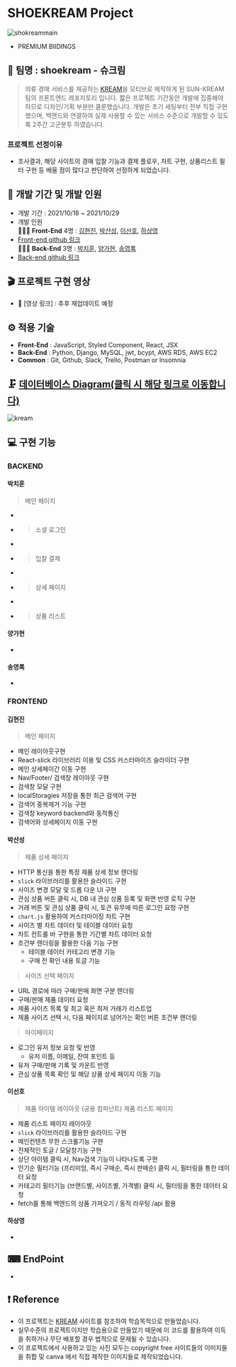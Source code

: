 # SHOEKREAM Project

![shokreammain](https://user-images.githubusercontent.com/78721108/139569482-db28b424-c233-4df5-9520-4da68e528439.gif)

- PREMIUM BIIDINGS

## 🎇 팀명 : shoekream - 슈크림

> 의류 경매 서비스를 제공하는 [KREAM](https://kream.co.kr/)을 모티브로 제작하게 된 SUN-KREAM 팀의 프론트엔드 레포지토리 입니다.
> 짧은 프로젝트 기간동안 개발에 집중해야 하므로 디자인/기획 부분만 클론했습니다.
> 개발은 초기 세팅부터 전부 직접 구현했으며, 백앤드와 연결하여 실제 사용할 수 있는 서비스 수준으로 개발할 수 있도록 2주간 고군분투 하였습니다.

### 프로젝트 선정이유

- 조사결과, 해당 사이트의 경매 입찰 기능과 결제 플로우, 차트 구현, 상품리스트 필터 구현 등 배울 점이 많다고 판단하여 선정하게 되었습니다.

## 📅 개발 기간 및 개발 인원

- 개발 기간 : 2021/10/18 ~ 2021/10/29
- 개발 인원 <br/>
  👨‍👧‍👦 **Front-End** 4명 : [김현진](https://github.com/71summernight), [박산성](https://github.com/p-acid), [이선호](https://github.com/sunhoh), [하상영](https://github.com/sangyouh) <br/>
- [Front-end github 링크](https://github.com/wecode-bootcamp-korea/25-2nd-SUNKREAM-frontend)<br/>
  👨‍👧‍👦 **Back-End** 3명 : [박치훈](https://github.com/chihunmanse), [양가현](https://github.com/chrisYang256), [송영록](https://github.com/crescentfull)<br/>
- [Back-end github 링크](https://github.com/wecode-bootcamp-korea/25-2nd-SUNKREAM-backend)

## 🎬 프로젝트 구현 영상

- 🔗 [영상 링크] : 추후 재업데이트 예정

## ⚙ 적용 기술

- **Front-End** : JavaScript, Styled Component, React, JSX
- **Back-End** : Python, Django, MySQL, jwt, bcypt, AWS RDS, AWS EC2
- **Common** : Git, Github, Slack, Trello, Postman or Insomnia

## 🗜 [데이터베이스 Diagram(클릭 시 해당 링크로 이동합니다)](https://www.erdcloud.com/d/6Kq4rCsrgRkjcfZxk)

![kream](https://user-images.githubusercontent.com/78721108/139569506-39104ecf-7060-4aa0-8d45-c834bc1a4174.png)

## 💻 구현 기능

### BACKEND

#### 박치훈

> 메인 페이지

-
- > 소셜 로그인
-
- > 입찰 결제
-
- > 상세 페이지
-
- > 상품 리스트

#### 양가현

-

#### 송영록

-

### FRONTEND

#### 김현진

> 메인 페이지

- 메인 레이아웃구현
- React-slick 라이브러리 이용 및 CSS 커스터마이즈 슬라이더 구현
- 메인 상세페이간 이동 구현
- Nav/Footer/ 검색창 레이아웃 구현
- 검색창 모달 구현
- localStoragies 저장을 통한 최근 검색어 구현
- 검색어 중복제거 기능 구현
- 검색창 keyword backend와 동적통신
- 검색어와 상세페이지 이동 구현

#### 박산성

> 제품 상세 페이지

- HTTP 통신을 통한 특정 제품 상세 정보 렌더링
- `slick` 라이브러리를 활용한 슬라이드 구현
- 사이즈 변경 모달 및 드롭 다운 UI 구현
- 관심 상품 버튼 클릭 시, DB 내 관심 상품 등록 및 화면 반영 로직 구현
- 거래 버튼 및 관심 상품 클릭 시, 토큰 유무에 따른 로그인 요청 구현
- `chart.js` 활용하여 커스터마이징 차트 구현
- 사이즈 별 차트 데이터 및 테이블 데이터 요청
- 차트 컨트롤 바 구현을 통한 기간별 차트 데이터 요청
- 조건부 렌더링을 활용한 다음 기능 구현
  - 테이블 데이터 카테고리 변경 기능
  - 구매 전 확인 내용 토글 기능

> 사이즈 선택 페이지

- URL 경로에 따라 구매/판매 화면 구분 렌더링
- 구매/판매 제품 데이터 요청
- 제품 사이즈 목록 및 최고 혹은 최저 거래가 리스트업
- 제품 사이즈 선택 시, 다음 페이지로 넘어가는 확인 버튼 조건부 렌더링

> 마이페이지

- 로그인 유저 정보 요청 및 반영
  - 유저 이름, 이메일, 잔여 포인트 등
- 유저 구매/판매 기록 및 카운트 반영
- 관심 상품 목록 확인 및 해당 상품 상세 페이지 이동 기능

#### 이선호

> 제품 아이템 레이아웃 (공용 컴퍼넌트)
> 제품 리스트 페이지

- 제품 리스트 페이지 레이아웃
- `slick` 라이브러리를 활용한 슬라이드 구현
- 메인컨텐츠 무한 스크롤기능 구현
- 전체적인 토글 / 모달창기능 구현
- 상단 아이템 클릭 시, Nav검색 기능이 나타나도록 구현
- 인기순 필터기능 (프리미엄, 즉시 구매순, 즉시 판매순) 클릭 시, 필터링을 통한 데이터 요청
- 카테고리 필터기능 (브랜드별, 사이즈별, 가격별) 클릭 시, 필터링을 통한 데이터 요청
- fetch를 통해 백엔드의 상품 가져오기 / 동적 라우팅 /api 활용



#### 하상영

-

## ⌨ EndPoint

-

## ❗ Reference

- 이 프로젝트는 [KREAM](https://kream.co.kr/) 사이트를 참조하여 학습목적으로 만들었습니다.
- 실무수준의 프로젝트이지만 학습용으로 만들었기 때문에 이 코드를 활용하여 이득을 취하거나 무단 배포할 경우 법적으로 문제될 수 있습니다.
- 이 프로젝트에서 사용하고 있는 사진 모두는 copyright free 사이트들의 이미지들을 취합 및 canva 에서 직접 제작한 이미지들로 제작되었습니다.
